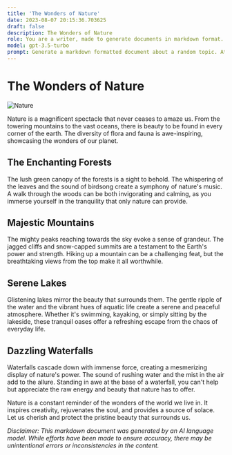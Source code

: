 ```yaml
---
title: 'The Wonders of Nature'
date: 2023-08-07 20:15:36.703625
draft: false
description: The Wonders of Nature
role: You are a writer, made to generate documents in markdown format. It is very important that all of the documents you generate are in valid markdown format.
model: gpt-3.5-turbo
prompt: Generate a markdown formatted document about a random topic. At the bottom, include a disclaimer explaining that the document was generated by you. The first line of the document should be the title. Make sure that the entire document is in proper markdown format, using a mix of various tags to make the document visually appealing.
---
```


# The Wonders of Nature

![Nature](https://www.example.com/nature-image.jpg)

Nature is a magnificent spectacle that never ceases to amaze us. From the towering mountains to the vast oceans, there is beauty to be found in every corner of the earth. The diversity of flora and fauna is awe-inspiring, showcasing the wonders of our planet.

## The Enchanting Forests

The lush green canopy of the forests is a sight to behold. The whispering of the leaves and the sound of birdsong create a symphony of nature's music. A walk through the woods can be both invigorating and calming, as you immerse yourself in the tranquility that only nature can provide.

## Majestic Mountains

The mighty peaks reaching towards the sky evoke a sense of grandeur. The jagged cliffs and snow-capped summits are a testament to the Earth's power and strength. Hiking up a mountain can be a challenging feat, but the breathtaking views from the top make it all worthwhile.

## Serene Lakes

Glistening lakes mirror the beauty that surrounds them. The gentle ripple of the water and the vibrant hues of aquatic life create a serene and peaceful atmosphere. Whether it's swimming, kayaking, or simply sitting by the lakeside, these tranquil oases offer a refreshing escape from the chaos of everyday life.

## Dazzling Waterfalls

Waterfalls cascade down with immense force, creating a mesmerizing display of nature's power. The sound of rushing water and the mist in the air add to the allure. Standing in awe at the base of a waterfall, you can't help but appreciate the raw energy and beauty that nature has to offer.

Nature is a constant reminder of the wonders of the world we live in. It inspires creativity, rejuvenates the soul, and provides a source of solace. Let us cherish and protect the pristine beauty that surrounds us.

*Disclaimer: This markdown document was generated by an AI language model. While efforts have been made to ensure accuracy, there may be unintentional errors or inconsistencies in the content.*